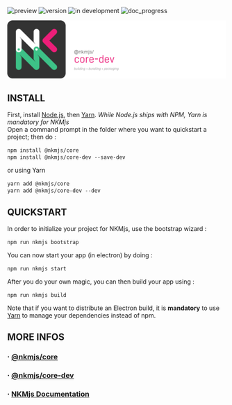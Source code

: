 ![preview](https://img.shields.io/badge/-alpha-3ec188.svg)
![version](https://img.shields.io/badge/dynamic/json?color=ed1e79&label=version&query=version&url=https://github.com/Nebukam/nkmjs/raw/main/packages/nkmjs-core-dev/package.json)
![in development](https://img.shields.io/badge/license-MIT-black.svg)
![doc_progress](https://img.shields.io/badge/dynamic/json?color=282725&label=documentation%20coverage&query=documentation_progress&url=https://github.com/Nebukam/nkmjs/raw/main/packages/nkmjs-core-dev/main/metadata.json)

![NKMjs][logo]

## **INSTALL**

First, install [Node.js](https://nodejs.org/en/), then [Yarn](https://yarnpkg.com/). _While Node.js ships with NPM, Yarn is mandatory for NKMjs_  
Open a command prompt in the folder where you want to quickstart a project; then do :


<pre class="prettyprint" data-title="Install nkmjs using npm"><code>npm install @nkmjs/core
npm install @nkmjs/core-dev --save-dev</code></pre>
or using Yarn
<pre class="prettyprint" data-title="Install nkmjs using npm"><code>yarn add @nkmjs/core
yarn add @nkmjs/core-dev --dev</code></pre>


## **QUICKSTART**

In order to initialize your project for NKMjs, use the bootstrap wizard :
<pre class="prettyprint" data-title="Bootstraping"><code>npm run nkmjs bootstrap</code></pre>
  
  
You can now start your app (in electron) by doing :
<pre class="prettyprint" data-title="Launch electron app"><code>npm run nkmjs start</code></pre>

After you do your own magic, you can then build your app using :
<pre class="prettyprint" data-title="Build app"><code>npm run nkmjs build</code></pre>
Note that if you want to distribute an Electron build, it is **mandatory** to use [Yarn](https://yarnpkg.com/) to manage your dependencies instead of npm.

## **MORE INFOS**
### · [@nkmjs/core](https://github.com/Nebukam/nkmjs/tree/main/packages/nkmjs-core)
### · [@nkmjs/core-dev](https://github.com/Nebukam/nkmjs/tree/main/packages/nkmjs-core-dev)  
### · [NKMjs Documentation](https://nebukam.github.io/nkmjs/documentation/)


[logo]: https://github.com/Nebukam/nkmjs/raw/main/packages/nkmjs-core-dev/bin/logo.png "nkmjs-logo"


